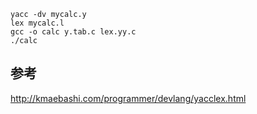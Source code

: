 

```
yacc -dv mycalc.y
lex mycalc.l
gcc -o calc y.tab.c lex.yy.c
./calc
```

## 参考

http://kmaebashi.com/programmer/devlang/yacclex.html


